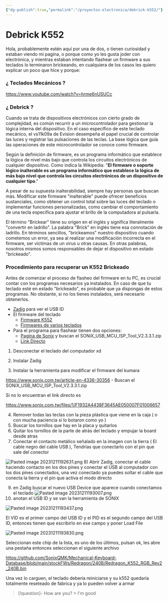 ```yaml
---
{"dg-publish":true,"permalink":"/proyectos-electronica/debrick-k552/"}
---
```


# Debrick K552

Hola, probablemente estén aquí por una de dos, o tienen curiosidad y estaban viendo mi pagina, o porque como yo les gusta joder con electrónica, y mientras estaban intentando flashear un firmware a sus teclados lo terminaron brickeando, en cualquiera de los casos les quiero explicar un poco que hice y porque:
### ¿ Teclados Mecánicos ?

https://www.youtube.com/watch?v=hrme6nUSUCc
### ¿ Debrick ?

Cuando se trata de dispositivos electrónicos con cierto grado de complejidad, es común recurrir a un microcontrolador para gestionar la lógica interna del dispositivo. En el caso específico de este teclado mecánico, el vs11k09a de Evision desempeña el papel crucial de controlar las luces y registrar las pulsaciones de las teclas. La base lógica que guía las operaciones de este microcontrolador se conoce como firmware.

Según la definición de firmware, es un programa informático que establece la lógica de nivel más bajo que controla los circuitos electrónicos de cualquier dispositivo. Como indica la Wikipedia: "**El firmware o soporte lógico inalterable es un programa informático que establece la lógica de más bajo nivel que controla los circuitos electrónicos de un dispositivo de cualquier tipo**."

A pesar de su supuesta inalterabilidad, siempre hay personas que buscan más. Modificar este firmware "inalterable" puede ofrecer beneficios sustanciales, como obtener un control total sobre las luces del teclado o implementar funciones personalizadas, como cambiar el comportamiento de una tecla específica para ajustar el brillo de la computadora al pulsarla.

El término "Brickear" tiene su origen en el inglés y significa literalmente "convertir en ladrillo". La palabra "Brick" en inglés tiene esa connotación de ladrillo. En términos sencillos, "brickeamos" nuestro dispositivo cuando cometemos un error, ya sea al realizar una modificación incorrecta en el firmware, ser víctimas de un virus u otras causas. En otras palabras, nosotros mismos somos responsables de dejar el dispositivo en estado "brickeado".

### Procedimiento para recuperar un K552 Brickeado

Antes de comenzar el proceso de flasheo del firmware en tu PC, es crucial contar con los programas necesarios ya instalados. En caso de que tu teclado esté en estado "brickeado", es probable que ya dispongas de estos programas. No obstante, si no los tienes instalados, será necesario obtenerlos.

- [Zadig](https://zadig.akeo.ie) para ver el USB ID
- El firmware del teclado
	- [Firmware K552](https://github.com/SonixQMK/Mechanical-Keyboard-Database/blob/main/stockFWs/Redragon/240B/Redragon_K552_RGB_Rev2_240B.bin)
	- [Firmwares de varios teclados](https://github.com/SonixQMK/Mechanical-Keyboard-Database/blob/main/stockFWs/)
- Para el programa para flashear tienen dos opciones:
	- [Pagina de Sonix](https://www.sonix.com.tw/article-en-4336-30356) y buscan el SONiX_USB_MCU_ISP_Tool_V2.3.3.1.zip
	- [Link Directo](https://www.sonix.com.tw/files/1/F1932A4438F3645AE050007F01006657)




1) Desconectar el teclado del computador xd 
2) Instalar Zadig

3) Instalar la herramienta para modificar el firmware del kumara

https://www.sonix.com.tw/article-en-4336-30356 - Buscan el 
SONiX_USB_MCU_ISP_Tool_V2.3.3.1.zip

Si no lo encuentran el link directo es 

https://www.sonix.com.tw/files/1/F1932A4438F3645AE050007F01006657


4) Remover todas las teclas con la pieza plástica que viene en la caja ( o con mucha paciencia si lo botaron como yo )
5) Buscar los tornillos que hay en la placa y quitarlos
6) Quitar los tornillos de la parte de atrás del teclado y empujar la board desde atras
7) Conectar el contacto metálico señalado en la imagen con la tierra ( El cable negro del cable USB ), Tendrías que conectarlo con el pin que sale del conector

![Pasted image 20231211192631.png](/img/user/Proyectos%20Electronica/Media/Pasted%20image%2020231211192631.png)
8) Abrir Zadig, conectar el cable haciendo contacto en los dos pines y conectar el USB al computador con los dos pines conectados, una vez conectado ya puedes soltar el cable que conecta la tierra y el pin que activa el modo directo

9) en Zadig buscar el nuevo USB Device que aparece cuando conectamos el teclado
![Pasted image 20231211193007.png](/img/user/Proyectos%20Electronica/Media/Pasted%20image%2020231211193007.png)
10) anotan el USB ID y se van la herramienta de SONIX

![Pasted image 20231211193437.png](/img/user/Proyectos%20Electronica/Media/Pasted%20image%2020231211193437.png)

El VID es el primer campo del USB ID y el PID es el segundo campo del USB  ID, entonces tienen que escribirlo en ese campo y poner Load File

![Pasted image 20231211193830.png](/img/user/Proyectos%20Electronica/Media/Pasted%20image%2020231211193830.png)

Seleccionan este chip de la lista, es uno de los últimos, pulsan ok, les abre una pestaña entonces seleccionan el siguiente archivo

https://github.com/SonixQMK/Mechanical-Keyboard-Database/blob/main/stockFWs/Redragon/240B/Redragon_K552_RGB_Rev2_240B.bin

Una vez lo carguen, el teclado debería reiniciarse y su k552 quedaría totalmente reseteado de fabrica y ya lo pueden volver a armar
> [!question]- How are you? > I'm good

